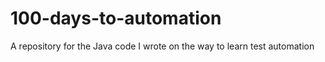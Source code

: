 # 100-days-to-automation
A repository for the Java code I wrote on the way to learn test automation
